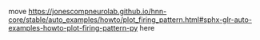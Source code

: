 <!--
# Title: 4.8 Plotting Firing Patterns
# Updated: 2024-01-16
#
# Contributors:
    # Dylan Daniels
-->

move https://jonescompneurolab.github.io/hnn-core/stable/auto_examples/howto/plot_firing_pattern.html#sphx-glr-auto-examples-howto-plot-firing-pattern-py here

